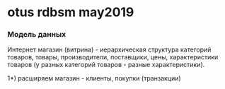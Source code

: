 # otus rdbsm may2019
### Модель данных
Интернет магазин (витрина) - иерархическая структура категорий товаров, товары, производители, поставщики, цены, характеристики товаров (у разных категорий товаров - разные характеристики).

1*) расширяем магазин - клиенты, покупки (транзакции)
